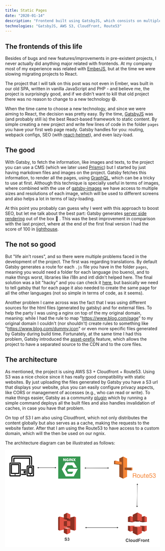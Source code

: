 ```yaml
---
title: Static Pages
date: "2020-01-14"
description: "Frontend built using GatsbyJS, which consists on multiple pages of countries and the respective cities, where we can find photos and descriptions of them. It's mostly focused on boosting SEO while allowing quick editing and deployment. In terms of hosting, uses AWS S3 + Cloudfront + Route53."
technologies: "GatsbyJS, AWS S3, Cloudfront, Route53"
---
```


## The frontends of this life

Besides of bugs and new features/improvements in pre-existent projects, I never actually did anything major related with frontends. At my company most of my experience was related with [EmberJS](https://emberjs.com/), but at the time we were slowing migrating projects to React.

The project that I will talk on this post was not even in Ember, was built in our old SPA, written in vanilla JavaScript and PHP - and believe me, the project is surprisingly good, and if we didn't want to kill that old project there was no reason to change to a new technology 😄.

When the time came to choose a new technology, and since we were aiming to React, the decision was pretty easy. By the time, [GatsbyJS](https://www.gatsbyjs.com/) was (and probably still is) the best React-based framework to static content. By simple creating a new project and write few lines of code in the folder `pages` you have your first web page ready. Gatsby handles for you: routing, webpack configs, SEO (with [react-helmet](https://github.com/nfl/react-helmet)), and even lazy-load.

## The good

With Gatsby, to fetch the information, like images and texts, to the project you can use a CMS (which we later used [Prismic](https://prismic.io/)) but I started by just having markdown files and images on the project. Gatsby fetches this information, to render all the pages, using [GraphQL](https://www.gatsbyjs.com/docs/graphql/), which can be a tricky to use at first. Although this technique is specially useful in terms of images, where combined with the use of [gatsby-images](https://www.gatsbyjs.com/plugins/gatsby-image/) we have access to multiple sizes and resolutions of each image, which will be used to different screens and also helps a lot in terms of lazy-loading.

At this point you probably can guess why I went with this approach to boost SEO, but let me talk about the best part: Gatsby generates [server side rendering](https://www.gatsbyjs.com/docs/glossary/server-side-rendering/) out of the box 🤯 . This was the best improvement in comparison with the last project, where at the end of the first final version I had the score of 100 in [lighthouse](https://developers.google.com/web/tools/lighthouse).

## The not so good

But "life ain't roses", and so there were multiple problems faced in the development of the project. The first was regarding translations. By default Gatsby generates a route for each `.js` file you have in the folder `pages`, meaning you would need a folder for each language (no bueno), and to make things worst, libraries like i18n and intl didn't helped here. The final solution was a bit "hacky" and you can check it [here](https://medium.com/significa/i18n-with-gatsby-528607b4da81), but basically we need to tell gatsby that for each page it also needed to create the same page for all the other languages (not so simple in terms of code, as it seems).

Another problem I came across was the fact that I was using different sources for the html files (generated by gatsby) and for external files. To help the party I was using a nginx on top of the my original domain, meaning: while I had the rule to map "https://www.blog.com/page" to my original domain I couldn't (nor shouldn't) create rules to something like "https://www.blog.com/dummy.icon" or even more specific files generated by Gatsby during build time. Fortunately, at the same time I had this problem, Gatsby introduced the [asset-prefix](https://www.gatsbyjs.com/docs/asset-prefix/) feature, which allows the project to have a separated source to the CDN and to the core files.

## The architecture

As mentioned, the project is using AWS S3 + Cloudfront + Route53. Using S3 was a nice choice since it has really good compatibility with static websites. By just uploading the files generated by Gatsby you have a S3 url that displays your website, plus you can easily configure privacy aspects, like CORS or management of accesses (e.g., who can read or write). To make things easier, Gatsby as a community [plugin](https://www.gatsbyjs.com/plugins/gatsby-plugin-s3/) which by running a simple command deploys all the built files and also handles invalidation of caches, in case you have that problem.

On top of S3 I am also using Cloudfront, which not only distributes the content globally but also serves as a cache, making the requests to the website faster. After that I am using the Route53 to have access to a custom domain, which will the then be used on our ngnix.

The architecture diagram can be illustrated as follows:


![Architecture](./architecture.png)

